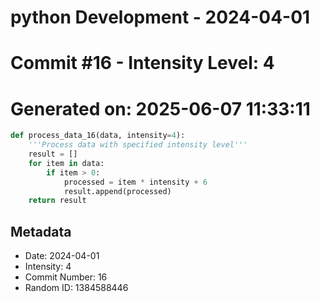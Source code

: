 ﻿# python Development - 2024-04-01
# Commit #16 - Intensity Level: 4
# Generated on: 2025-06-07 11:33:11
```python
def process_data_16(data, intensity=4):
    '''Process data with specified intensity level'''
    result = []
    for item in data:
        if item > 0:
            processed = item * intensity + 6
            result.append(processed)
    return result
```
## Metadata
- Date: 2024-04-01
- Intensity: 4
- Commit Number: 16
- Random ID: 1384588446
